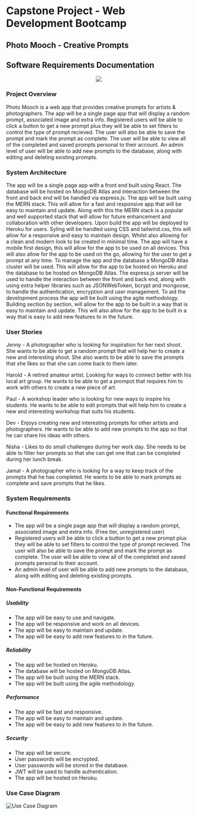 # Capstone Project - Web Development Bootcamp

## Photo Mooch - Creative Prompts

## Software Requirements Documentation

<p align="center">
  <img src="https://d1fdloi71mui9q.cloudfront.net/EnURNTC2TbygUnaBqDzl_Ar7B1A0BMyJ21bnD">
</p>

### Project Overview

Photo Mooch is a web app that provides creative prompts for artists & photographers. The app will be a single page app that will display a random prompt, associated image and extra info.
Registered users will be able to click a button to get a new prompt plus they will be able to set filters to control the type of prompt recieved. The user will also be able to save the prompt and mark the prompt as complete. The user will be able to view all of the completed and saved prompts personal to their account.
An admin level of user will be able to add new prompts to the database, along with editing and deleting existing prompts.

### System Architecture

The app will be a single page app with a front end built using React. The database will be hosted on MongoDB Atlas and interaction between the front and back end will be handled via express.js. The app will be built using the MERN stack. This will allow for a fast and responsive app that will be easy to maintain and update. Along with this the MERN stack is a popular and well supported stack that will allow for future enhancement and collaboration with other developers.
Upon build the app will be deployed to Heroku for users.
Syling will be handled using CSS and tailwind.css, this will allow for a responsive and easy to maintain design. Whilst also allowing for a clean and modern look to be created in minimal time. The app will have a mobile first design, this will allow for the app to be used on all devices. This will also allow for the app to be used on the go, allowing for the user to get a prompt at any time.
To manage the app and the database a MongoDB Atlas cluster will be used. This will allow for the app to be hosted on Heroku and the database to be hosted on MongoDB Atlas. The express.js server will be used to handle the interaction between the front and back end, along with using extra helper libraries such as JSONWebToken, bcrypt and mongoose, to handle the authentication, encryption and user management.
To aid the development process the app will be built using the agile methodology. Building section by section, will allow for the app to be built in a way that is easy to maintain and update. This will also allow for the app to be built in a way that is easy to add new features to in the future.

### User Stories

Jenny - A photographer who is looking for inspiration for her next shoot. She wants to be able to get a random prompt that will help her to create a new and interesting shoot. She also wants to be able to save the prompts that she likes so that she can come back to them later.

Harold - A retired amateur artist. Looking for ways to connect better with his local art group. He wants to be able to get a prompot that requires him to work with others to create a new piece of art.

Paul - A workshop leader who is looking for new ways to inspire his students. He wants to be able to edit prompts that will help him to create a new and interesting workshop that suits his students.

Dev - Enjoys creating new and interesting prompts for other artists and photographers. He wants to be able to add new prompts to the app so that he can share his ideas with others.

Nisha - Likes to do small challenges during her work day. She needs to be able to filter her prompts so that she can get one that can be completed during her lunch break.

Jamal - A photographer who is looking for a way to keep track of the prompts that he has completed. He wants to be able to mark prompts as complete and save prompts that he likes.

### System Requirements

#### Functional Requirements

- The app will be a single page app that will display a random prompt, associated image and extra info. (Free tier, unregistered user)
- Registered users will be able to click a button to get a new prompt plus they will be able to set filters to control the type of prompt recieved. The user will also be able to save the prompt and mark the prompt as complete. The user will be able to view all of the completed and saved prompts personal to their account.
- An admin level of user will be able to add new prompts to the database, along with editing and deleting existing prompts.

#### Non-Functional Requirements

##### Usability

- The app will be easy to use and navigate.
- The app will be responsive and work on all devices.
- The app will be easy to maintain and update.
- The app will be easy to add new features to in the future.

##### Reliability

- The app will be hosted on Heroku.
- The database will be hosted on MongoDB Atlas.
- The app will be built using the MERN stack.
- The app will be built using the agile methodology.

##### Performance

- The app will be fast and responsive.
- The app will be easy to maintain and update.
- The app will be easy to add new features to in the future.

##### Security

- The app will be secure.
- User passwords will be encrypted.
- User passwords will be stored in the database.
- JWT will be used to handle authentication.
- The app will be hosted on Heroku.

### Use Case Diagram

![Use Case Diagram](https://i.imgur.com/0Z7Z7Zg.png)
